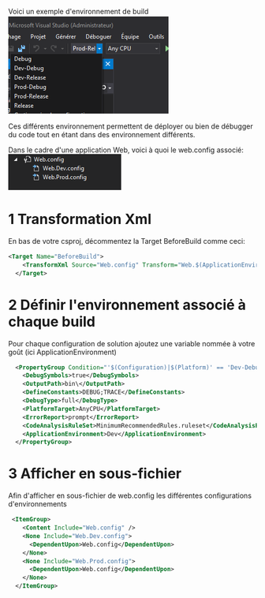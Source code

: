 Voici un exemple d'environnement de build
![Image configuration de solution](https://github.com/Marthyi/marthyi.github.io/raw/master/images/build_button.png)

Ces différents environnement permettent de déployer ou bien de débugger du code tout en étant dans des environnement différents.

Dans le cadre d'une application Web, voici à quoi le web.config associé:
![Image web.config](https://github.com/Marthyi/marthyi.github.io/raw/master/images/web_config.png)

# 1 Transformation Xml

En bas de votre csproj, décommentez la Target BeforeBuild comme ceci:

```xml
<Target Name="BeforeBuild">
    <TransformXml Source="Web.config" Transform="Web.$(ApplicationEnvironment).config" Destination="Web.config" />
  </Target>
```

# 2 Définir l'environnement associé à chaque build
Pour chaque configuration de solution ajoutez une variable nommée à votre goût (ici ApplicationEnvironment)
```xml
  <PropertyGroup Condition="'$(Configuration)|$(Platform)' == 'Dev-Debug|AnyCPU'">
    <DebugSymbols>true</DebugSymbols>
    <OutputPath>bin\</OutputPath>
    <DefineConstants>DEBUG;TRACE</DefineConstants>
    <DebugType>full</DebugType>
    <PlatformTarget>AnyCPU</PlatformTarget>
    <ErrorReport>prompt</ErrorReport>
    <CodeAnalysisRuleSet>MinimumRecommendedRules.ruleset</CodeAnalysisRuleSet>
    <ApplicationEnvironment>Dev</ApplicationEnvironment>
  </PropertyGroup>
```

# 3 Afficher en sous-fichier
Afin d'afficher en sous-fichier de web.config les différentes configurations d'environnements

```xml
 <ItemGroup>
    <Content Include="Web.config" />
    <None Include="Web.Dev.config">
      <DependentUpon>Web.config</DependentUpon>
    </None>
    <None Include="Web.Prod.config">
      <DependentUpon>Web.config</DependentUpon>
    </None>
  </ItemGroup>
```
